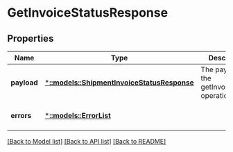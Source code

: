 # GetInvoiceStatusResponse

## Properties
Name | Type | Description | Notes
------------ | ------------- | ------------- | -------------
**payload** | [***::models::ShipmentInvoiceStatusResponse**](ShipmentInvoiceStatusResponse.md) | The payload for the getInvoiceStatus operation. | [optional] [default to null]
**errors** | [***::models::ErrorList**](ErrorList.md) |  | [optional] [default to null]

[[Back to Model list]](../README.md#documentation-for-models) [[Back to API list]](../README.md#documentation-for-api-endpoints) [[Back to README]](../README.md)


